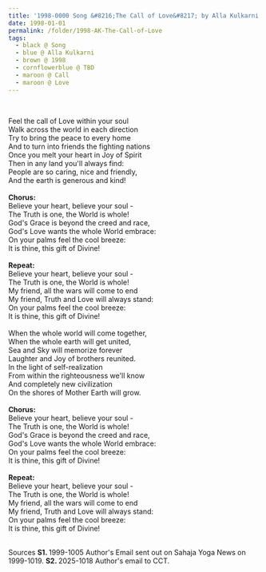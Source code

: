```yaml
---
title: '1998-0000 Song &#8216;The Call of Love&#8217; by Alla Kulkarni'
date: 1998-01-01
permalink: /folder/1998-AK-The-Call-of-Love
tags:
  - black @ Song
  - blue @ Alla Kulkarni
  - brown @ 1998
  - cornflowerblue @ TBD
  - maroon @ Call
  - maroon @ Love
---
```


<br>

<p>
Feel the call of Love within your soul<br>
Walk across the world in each direction<br>
Try to bring the peace to every home<br>
And to turn into friends the fighting nations<br>
Once you melt your heart in Joy of Spirit<br>
Then in any land you'll always find:<br>
People are so caring, nice and friendly,<br>
And the earth is generous and kind!<br>
<br>
<b>Chorus:</b><br>
Believe your heart, believe your soul -<br>
The Truth is one, the World is whole!<br>
God's Grace is beyond the creed and race,<br>
God's Love wants the whole World embrace:<br>
On your palms feel the cool breeze:<br>
It is thine, this gift of Divine!<br>
<br>
<b>Repeat:</b><br>
Believe your heart, believe your soul -<br>
The Truth is one, the World is whole!<br>
My friend, all the wars will come to end<br>
My friend, Truth and Love will always stand:<br>
On your palms feel the cool breeze:<br>
It is thine, this gift of Divine!<br>
<br>
When the whole world will come together,<br>
When the whole earth will get united,<br>
Sea and Sky will memorize forever<br>
Laughter and Joy of brothers reunited.<br>
In the light of self-realization<br>
From within the righteousness we'll know<br>
And completely new civilization<br>
On the shores of Mother Earth will grow.<br>
<br>
<b>Chorus:</b><br>
Believe your heart, believe your soul -<br>
The Truth is one, the World is whole!<br>
God's Grace is beyond the creed and race,<br>
God's Love wants the whole World embrace:<br>
On your palms feel the cool breeze:<br>
It is thine, this gift of Divine!<br>
<br>
<b>Repeat:</b><br>
Believe your heart, believe your soul -<br>
The Truth is one, the World is whole!<br>
My friend, all the wars will come to end<br>
My friend, Truth and Love will always stand:<br>
On your palms feel the cool breeze:<br>
It is thine, this gift of Divine!<br>
</p>

<br>

<wave-list>
<list-title color="DarkSeaGreen" width="40">Sources</list-title>
  <list-item color="BlanchedAlmond"  width="280"><b>S1. </b> 1999-1005 Author's Email sent out on Sahaja Yoga News on 1999-1019.</list-item>
  <list-item color="Lavender" width="280"><b>S2. </b> 2025-1018 Author's email to CCT.</list-item>    
</wave-list>
